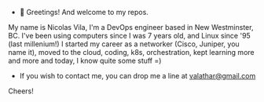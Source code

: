 - 👋 Greetings! And welcome to my repos.

My name is Nicolas Vila, I'm a DevOps engineer based in New Westminster, BC.
I've been using computers since I was 7 years old, and Linux since '95 (last millenium!)
I started my career as a networker (Cisco, Juniper, you name it), moved to the cloud,
coding, k8s, orchestration, kept learning more and more and today, I know quite some stuff =)

- If you wish to contact me, you can drop me a line at valathar@gmail.com

Cheers!


<!---
nvlan/nvlan is a ✨ special ✨ repository because its `README.md` (this file) appears on your GitHub profile.
You can click the Preview link to take a look at your changes.
--->
